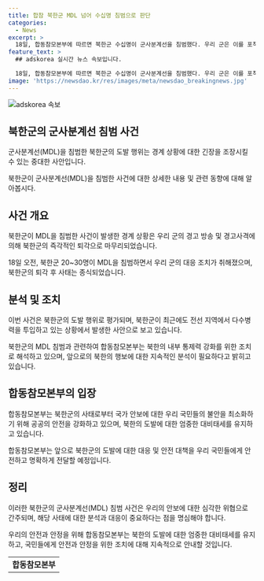 ```yaml
---
title: 합참 북한군 MDL 넘어 수십명 침범으로 판단
categories:
  - News
excerpt: >
  18일, 합동참모본부에 따르면 북한군 수십명이 군사분계선을 침범했다. 우리 군은 이를 포착하여 경고사격을 실시하고 북한군은 즉시 퇴각했다. 북한군은 전선 지역에서 불모지 조성 및 지뢰작업 등을 진행 중인데, 이에 대해 합참은 북한의 내부 통제력 강화를 위한 조치로 보고있다. MDL을 국경선화하기 위한 활동과의 연계성을 분석할 필요가 있다. (148자)
feature_text: >
  ## adskorea 실시간 뉴스 속보입니다.

  18일, 합동참모본부에 따르면 북한군 수십명이 군사분계선을 침범했다. 우리 군은 이를 포착하여 경고사격을 실시하고 북한군은 즉시 퇴각했다. 북한군은 전선 지역에서 불모지 조성 및 지뢰작업 등을 진행 중인데, 이에 대해 합참은 북한의 내부 통제력 강화를 위한 조치로 보고있다. MDL을 국경선화하기 위한 활동과의 연계성을 분석할 필요가 있다. (148자)
image: 'https://newsdao.kr/res/images/meta/newsdao_breakingnews.jpg'
---
```


<p><img src="https://newsdao.kr/res/images/meta/newsdao_breakingnews.jpg" alt="adskorea 속보" /></p>

<h2 data-ke-size="size26">북한군의 군사분계선 침범 사건</h2>

<p>군사분계선(MDL)을 침범한 북한군의 도발 행위는 경계 상황에 대한 긴장을 조장시킬 수 있는 중대한 사안입니다. </p>

<p data-ke-size="size16">북한군이 군사분계선(MDL)을 침범한 사건에 대한 상세한 내용 및 관련 동향에 대해 알아봅시다.</p>

<h2 data-ke-size="size26">사건 개요</h2>

<p>북한군이 MDL을 침범한 사건이 발생한 경계 상황은 우리 군의 경고 방송 및 경고사격에 의해 북한군의 즉각적인 퇴각으로 마무리되었습니다.</p>

<p data-ke-size="size16">18일 오전, 북한군 20~30명이 MDL을 침범하면서 우리 군의 대응 조치가 취해졌으며, 북한군의 퇴각 후 사태는 종식되었습니다.</p>

<h2 data-ke-size="size26">분석 및 조치</h2>

<p>이번 사건은 북한군의 도발 행위로 평가되며, 북한군이 최근에도 전선 지역에서 다수병력을 투입하고 있는 상황에서 발생한 사안으로 보고 있습니다.</p>

<p data-ke-size="size16">북한군의 MDL 침범과 관련하여 합동참모본부는 북한의 내부 통제력 강화를 위한 조치로 해석하고 있으며, 앞으로의 북한의 행보에 대한 지속적인 분석이 필요하다고 밝히고 있습니다.</p>

<h2 data-ke-size="size26">합동참모본부의 입장</h2>

<p>합동참모본부는 북한군의 사태로부터 국가 안보에 대한 우리 국민들의 불안을 최소화하기 위해 공공의 안전을 강화하고 있으며, 북한의 도발에 대한 엄중한 대비태세를 유지하고 있습니다.</p>

<p data-ke-size="size16">합동참모본부는 앞으로 북한군의 도발에 대한 대응 및 안전 대책을 우리 국민들에게 안전하고 명확하게 전달할 예정입니다.</p>

<h2 data-ke-size="size26">정리</h2>

<p>이러한 북한군의 군사분계선(MDL) 침범 사건은 우리의 안보에 대한 심각한 위협으로 간주되며, 해당 사태에 대한 분석과 대응이 중요하다는 점을 명심해야 합니다.</p>

<p data-ke-size="size16">우리의 안전과 안정을 위해 합동참모본부는 북한의 도발에 대한 엄중한 대비태세를 유지하고, 국민들에게 안전과 안정을 위한 조치에 대해 지속적으로 안내할 것입니다.</p>

<table>
    <tr>
        <td style="text-align: center; height: 17px;"><b>합동참모본부</b></td>
    </tr>
</table>

<p data-ke-size="size16">&nbsp;</p>

